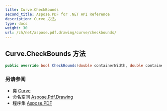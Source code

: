 ```yaml
---
title: Curve.CheckBounds
second_title: Aspose.PDF for .NET API Reference
description: Curve 方法。
type: docs
weight: 30
url: /zh/net/aspose.pdf.drawing/curve/checkbounds/
---
```

## Curve.CheckBounds 方法

```csharp
public override bool CheckBounds(double containerWidth, double containerHeight)
```

### 另请参阅

* 类 [Curve](../)
* 命名空间 [Aspose.Pdf.Drawing](../../../aspose.pdf.drawing/)
* 程序集 [Aspose.PDF](../../../)